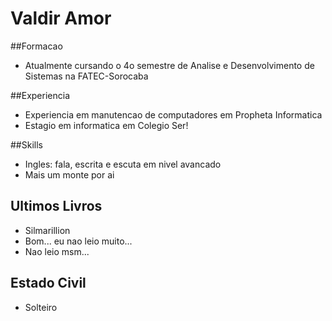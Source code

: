 # Valdir Amor
##Formacao
- Atualmente cursando o 4o semestre de Analise e Desenvolvimento de Sistemas na FATEC-Sorocaba

##Experiencia
- Experiencia em manutencao de computadores em Propheta Informatica
- Estagio em informatica em Colegio Ser!

##Skills
- Ingles: fala, escrita e escuta em nivel avancado
- Mais um monte por ai

## Ultimos Livros
- Silmarillion
- Bom... eu nao leio muito...
- Nao leio msm...

## Estado Civil
- Solteiro